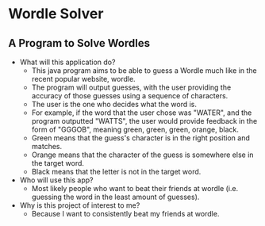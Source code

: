 # Wordle Solver

## A Program to Solve Wordles

- What will this application do?
  - This java program aims to be able to guess a Wordle much like in the recent popular website, wordle.
  - The program will output guesses, with the user providing the accuracy of those guesses using a sequence of characters.
  - The user is the one who decides what the word is.
  - For example, if the word that the user chose was "WATER", and the program outputted "WATTS", the user would provide feedback in the form of "GGGOB", meaning green, green, green, orange, black.
  - Green means that the guess's character is in the  right position and matches.
  - Orange means that the character of the guess is somewhere else in the target word.
  - Black means that the letter is not in the target word.
- Who will use this app?
  - Most likely people who want to beat their friends at wordle (i.e. guessing the word in the least amount of guesses).
- Why is this project of interest to me?
  - Because I want to consistently beat my friends at wordle.